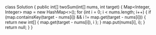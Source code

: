 class Solution {
    public int[] twoSum(int[] nums, int target) {
       Map<Integer, Integer> map = new HashMap<>();
		for (int i = 0; i < nums.length; i++) {
			if (map.containsKey(target - nums[i]) && i != map.get(target - nums[i])) {
				return new int[] { map.get(target - nums[i]), i };
			}
			map.put(nums[i], i);
		}
		return null;
    }
}
